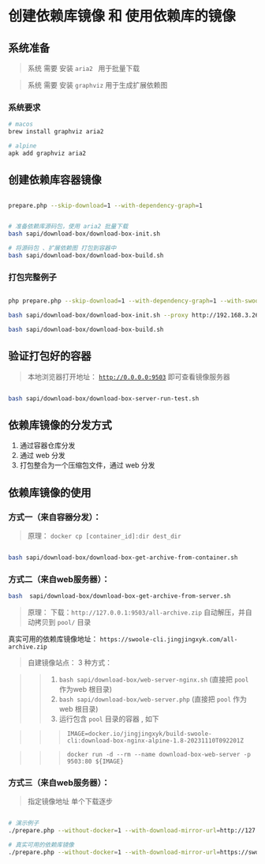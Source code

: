 # 创建依赖库镜像 和 使用依赖库的镜像

## 系统准备

> 系统 需要 安装 `aria2 ` 用于批量下载

> 系统 需要 安装 `graphviz` 用于生成扩展依赖图

### 系统要求

```bash
# macos
brew install graphviz aria2

# alpine
apk add graphviz aria2

```

## 创建依赖库容器镜像

```bash

prepare.php --skip-download=1 --with-dependency-graph=1


# 准备依赖库源码包，使用 aria2 批量下载
bash sapi/download-box/download-box-init.sh

# 将源码包 、扩展依赖图 打包到容器中
bash sapi/download-box/download-box-build.sh

```

### 打包完整例子

```bash

php prepare.php --skip-download=1 --with-dependency-graph=1 --with-swoole-pgsql=1 +apcu +ds +xlswriter +ssh2 +inotify

bash sapi/download-box/download-box-init.sh --proxy http://192.168.3.26:8015

bash sapi/download-box/download-box-build.sh


```

## 验证打包好的容器

> 本地浏览器打开地址：   [`http://0.0.0.0:9503`](http://0.0.0.0:9503)  即可查看镜像服务器

```bash

bash sapi/download-box/download-box-server-run-test.sh

```

## 依赖库镜像的分发方式

1. 通过容器仓库分发
1. 通过 web 分发
1. 打包整合为一个压缩包文件，通过 web 分发

## 依赖库镜像的使用

### 方式一（来自容器分发）：

> 原理：  `docker cp [container_id]:dir dest_dir`

```bash

bash sapi/download-box/download-box-get-archive-from-container.sh

```

### 方式二（来自web服务器）：

```bash
bash  sapi/download-box/download-box-get-archive-from-server.sh
```

> 原理： 下载：`http://127.0.0.1:9503/all-archive.zip`
> 自动解压，并自动拷贝到 `pool/` 目录

>
真实可用的依赖库镜像地址：  `https://swoole-cli.jingjingxyk.com/all-archive.zip`

> 自建镜像站点： 3 种方式：

> > 1. `bash sapi/download-box/web-server-nginx.sh`  (直接把 `pool` 作为web
       根目录)
>>  2. `bash sapi/download-box/web-server.php`       (直接把 `pool` 作为web
       根目录)
>>  3. 运行包含 `pool` 目录的容器 , 如下

> > > ` IMAGE=docker.io/jingjingxyk/build-swoole-cli:download-box-nginx-alpine-1.8-20231110T092201Z `

> > > ` docker run -d --rm --name download-box-web-server -p 9503:80 ${IMAGE} `

### 方式三（来自web服务器）：

> 指定镜像地址 单个下载逐步

```bash

# 演示例子
./prepare.php --without-docker=1 --with-download-mirror-url=http://127.0.0.1:9503

# 真实可用的依赖库镜像
./prepare.php --without-docker=1 --with-download-mirror-url=https://swoole-cli.jingjingxyk.com/


```


